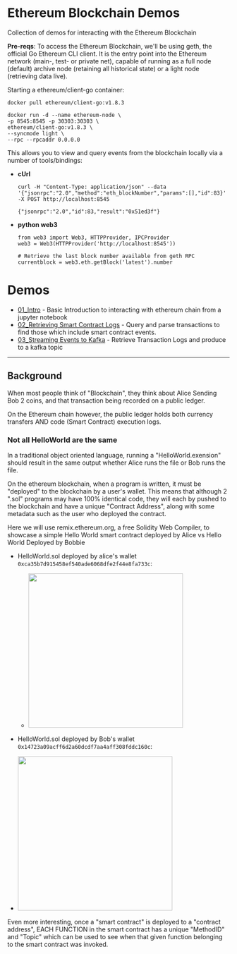 # Ethereum Blockchain Demos
Collection of demos for interacting with the Ethereum Blockchain

**Pre-reqs**: To access the Ethereum Blockchain, we'll be using geth, the official Go Ethereum CLI client. It is the entry point into the Ethereum network (main-, test- or private net), capable of running as a full node (default) archive node (retaining all historical state) or a light node (retrieving data live).

Starting a ethereum/client-go container:
```
docker pull ethereum/client-go:v1.8.3

docker run -d --name ethereum-node \
-p 8545:8545 -p 30303:30303 \
ethereum/client-go:v1.8.3 \
--syncmode light \
--rpc --rpcaddr 0.0.0.0
```

This allows you to view and query events from the blockchain locally via a number of tools/bindings:

- **cUrl**

  ```
  curl -H "Content-Type: application/json" --data '{"jsonrpc":"2.0","method":"eth_blockNumber","params":[],"id":83}' -X POST http://localhost:8545

  {"jsonrpc":"2.0","id":83,"result":"0x51ed3f"}

  ```

- **python web3**

  ```
  from web3 import Web3, HTTPProvider, IPCProvider
  web3 = Web3(HTTPProvider('http://localhost:8545'))

  # Retrieve the last block number available from geth RPC
  currentblock = web3.eth.getBlock('latest').number
  ```

# Demos

- [01_Intro](./01_Intro_to_web3/Part1_Intro_To_Web3_Python.ipynb) - Basic Introduction to interacting with ethereum chain from a jupyter notebook
- [02_Retrieving Smart Contract Logs](./02_Retrieving_and_Parsing_Smart_Contract_Events/Parsing_Smart_Contract_Events.ipynb) - Query and parse transactions to find those which include smart contract events.
- [03_Streaming Events to Kafka](./Eth_Events_in_Streaming_Apps/Remote_Eth_TransactionLogs_Producer.ipynb) - Retrieve Transaction Logs and produce to a kafka topic

---

## Background

When most people think of "Blockchain", they think about Alice Sending Bob 2 coins, and that transaction being recorded on a public ledger.

On the Ethereum chain however, the public ledger holds both currency transfers AND code (Smart Contract) execution logs.



### Not all HelloWorld are the same

In a traditional object oriented language, running a "HelloWorld.exension" should result in the same output whether Alice runs the file or Bob runs the file.

On the ethereum blockchain, when a program is written, it must be "deployed" to the blockchain by a user's wallet. This means that although 2 ".sol" programs may have 100% identical code, they will each by pushed to the blockchain and have a unique "Contract Address", along with some metadata such as the user who deployed the contract.

Here we will use remix.ethereum.org, a free Solidity Web Compiler, to showcase a simple Hello World smart contract deployed by Alice vs Hello World Deployed by Bobbie

- HelloWorld.sol deployed by alice's wallet `0xca35b7d915458ef540ade6068dfe2f44e8fa733c`:
  - <img src="https://user-images.githubusercontent.com/9003246/36337223-91e5f504-1346-11e8-9832-3e6852eef631.png" width="350">


- HelloWorld.sol deployed by Bob's wallet `0x14723a09acff6d2a60dcdf7aa4aff308fddc160c`:
 - <img src="https://user-images.githubusercontent.com/9003246/36337235-b64e358c-1346-11e8-90c2-29a27b0c15f5.png" width="350">


Even more interesting, once a "smart contract" is deployed to a "contract address", EACH FUNCTION in the smart contract has a unique "MethodID" and "Topic" which can be used to see when that given function belonging to the smart contract was invoked.
